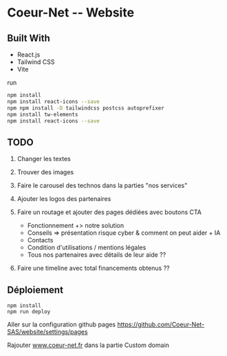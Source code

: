 # Coeur-Net -- Website


## Built With
- React.js
- Tailwind CSS
- Vite

run 
```bash
npm install
npm install react-icons --save
npm npm install -D tailwindcss postcss autoprefixer
npm install tw-elements 
npm install react-icons --save
```

## TODO

1. Changer les textes
2. Trouver des images
3. Faire le carousel des technos dans la parties "nos services"
4. Ajouter les logos des partenaires
5. Faire un routage et ajouter des pages dédiées avec boutons CTA
    * Fonctionnement +> notre solution
    * Conseils => présentation risque cyber & comment on peut aider + IA
    * Contacts
    * Condition d'utilisations / mentions légales
    * Tous nos partenaires avec détails de leur aide ??

6. Faire une timeline avec total financements obtenus ??

## Déploiement 

```
npm install
npm run deploy

```


Aller sur la configuration github pages https://github.com/Coeur-Net-SAS/website/settings/pages 

Rajouter www.coeur-net.fr dans la partie Custom domain